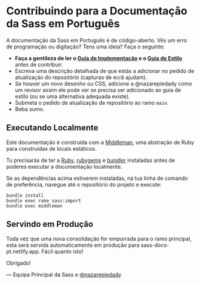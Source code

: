 Contribuindo para a Documentação da Sass em Português
================================

A documentação da Sass em Português é de código-aberto. Vês um erro de programação ou digitação? Tens uma ideia? Faça o seguinte:

* **Faça a gentileza de ler o [Guia de Implementação][ig] e o [Guia de Estilo][sg]** antes de contribuir.
* Escreva uma descrição detalhada de que estás a adicionar no pedido de atualização do repositório (capturas de ecrã ajudam).
* Se houver um novo desenho ou CSS, adicione a @nazarepiedady como um revisor assim ele pode ver se precisa ser adicionado ao guia de estilo (ou se uma alternativa adequada existe).
* Submeta o pedido de atualização de repositório ao ramo `main`.
* Beba sumo.

## Executando Localmente

Este documentação é construída com a [Middleman][middleman], uma abstração de Ruby para construídas de locais estáticos.

Tu precisarás de ter a [Ruby][], [rubygems](http://rubygems.org/) e [bundler][] instaladas antes de poderes executar a documentação localmente.

Se as dependências acima estiverem instaladas, na tua linha de comando de preferência, navegue até o repositório do projeto e execute:

```
bundle install
bundle exec rake sass:import
bundle exec middleman
```

## Servindo em Produção

Toda vez que uma nova consolidação for empurrada para o ramo principal, esta será servida automaticamente em produção para sass-docs-pt.netlify.app. Fácil quanto isto!

Obrigado!

&mdash; Equipa Principal da Sass e [@nazarepiedady](@nazarepiedady)

[ig]:        https://sass-lang.com/implementation
[sg]:        https://sass-lang.com/styleguide
[middleman]: https://middlemanapp.com
[ruby]:      https://www.ruby-lang.org/en/downloads/
[bundler]:   https://bundler.io/
